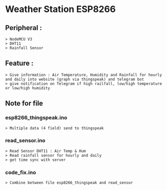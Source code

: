 # Weather Station ESP8266
## Peripheral :
```
> NodeMCU V3
> DHT11
> Rainfall Sensor
```
## Feature :
```
> Give information : Air Temperature, Humidity and Rainfall for hourly and daily into website (graph via thingspeak) and telegram bot
> give notification on Telegram if high railfall, low/high temperature or low/high humidity
```
## Note for file
### esp8266_thingspeak.ino
```
> Multiple data (4 field) send to thingspeak
```
### read_sensor.ino
```
> Read Sensor DHT11 : Air Temp & Hum
> Read rainfall sensor for hourly and daily
> get time sync with server
```
### code_fix.ino
```
> Combine between file esp8266_thingspeak and read_sensor
```
